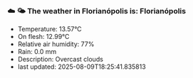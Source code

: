 ### ☁️ 🌤️  The weather in Florianópolis is: Florianópolis

- Temperature: 13.57°C
- On flesh: 12.99°C
- Relative air humidity: 77%
- Rain: 0.0 mm
- Description: Overcast clouds
- last updated: 2025-08-09T18:25:41.835813
